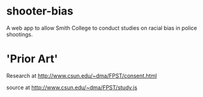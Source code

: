 
# shooter-bias
A web app to allow Smith College to conduct studies on racial bias in police shootings.

# 'Prior Art'

Research at http://www.csun.edu/~dma/FPST/consent.html

source at http://www.csun.edu/~dma/FPST/study.js